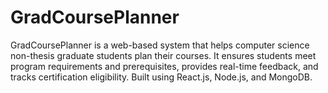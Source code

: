 # GradCoursePlanner
GradCoursePlanner is a web-based system that helps computer science non-thesis graduate students plan their courses. It ensures students meet program requirements and prerequisites, provides real-time feedback, and tracks certification eligibility. Built using React.js, Node.js, and MongoDB.
